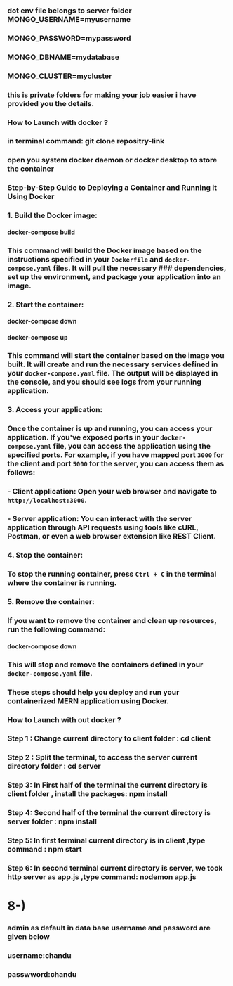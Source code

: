 ### dot env file belongs to server folder MONGO_USERNAME=myusername
### MONGO_PASSWORD=mypassword
### MONGO_DBNAME=mydatabase
### MONGO_CLUSTER=mycluster
### this is private folders for making your job easier i have provided you the details. 
### How to Launch with docker ? 
### in terminal command: git clone repositry-link
### open you system docker daemon or docker desktop to store the container
### Step-by-Step Guide to Deploying a Container and Running it Using Docker

### 1. Build the Docker image:
#### docker-compose build
### This command will build the Docker image based on the instructions specified in your `Dockerfile` and `docker-compose.yaml` files. It will pull the necessary ### dependencies, set up the environment, and package your application into an image.

### 2. Start the container:
#### docker-compose down
#### docker-compose up
### This command will start the container based on the image you built. It will create and run the necessary services defined in your `docker-compose.yaml` file. The output will be displayed in the console, and you should see logs from your running application.

### 3. Access your application:
### Once the container is up and running, you can access your application. If you've exposed ports in your `docker-compose.yaml` file, you can access the application using the specified ports. For example, if you have mapped port `3000` for the client and port `5000` for the server, you can access them as follows:
### - Client application: Open your web browser and navigate to `http://localhost:3000`.
### - Server application: You can interact with the server application through API requests using tools like cURL, Postman, or even a web browser extension like REST Client.

### 4. Stop the container:
### To stop the running container, press `Ctrl + C` in the terminal where the container is running.

### 5. Remove the container:
### If you want to remove the container and clean up resources, run the following command:
#### docker-compose down
### This will stop and remove the containers defined in your `docker-compose.yaml` file.

### These steps should help you deploy and run your containerized MERN application using Docker.





### How to Launch with out docker ? 
### **Step 1** : Change current directory to client folder : cd client 
### **Step 2** : Split the terminal, to access the server current directory folder : cd server 
### **Step 3**: In First half of the terminal the current directory is client folder , install the packages: npm install 
### **Step 4**: Second half of the terminal the current directory is server folder : npm install 
### **Step 5**: In first terminal current directory is in client ,type command : npm start 
### **Step 6**: In second terminal current directory is server, we took http server as app.js ,type command: nodemon app.js 
# 8-)
### admin as default in data base username and password are given below
### **username**:chandu
### **passwword**:chandu
